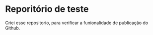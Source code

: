# Reporitório de teste
Criei esse repositorio, para verificar a funionalidade de publicação do Github.
